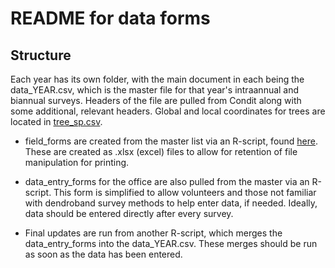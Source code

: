# README for data forms

## Structure

Each year has its own folder, with the main document in each being the data_YEAR.csv, which is the master file for that year's intraannual and biannual surveys. Headers of the file are pulled from Condit along with some additional, relevant headers. Global and local coordinates for trees are located in [tree_sp.csv](https://github.com/SCBI-ForestGEO/Dendrobands/blob/master/metadata/tree_sp.csv).

- field_forms are created from the master list via an R-script, found [here](https://github.com/SCBI-ForestGEO/Dendrobands/tree/master/data/clean_data_files/2018/field_forms). These are created as .xlsx (excel) files to allow for retention of file manipulation for printing.

- data_entry_forms for the office are also pulled from the master via an R-script. This form is simplified to allow volunteers and those not familiar with dendroband survey methods to help enter data, if needed. Ideally, data should be entered directly after every survey.

- Final updates are run from another R-script, which merges the data_entry_forms into the data_YEAR.csv. These merges should be run as soon as the data has been entered.

